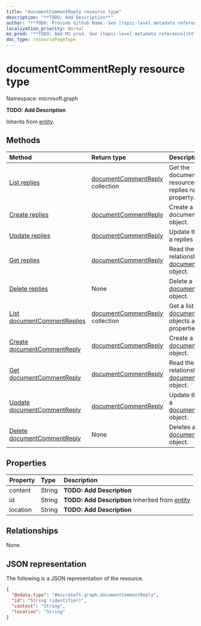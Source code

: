 ```yaml
---
title: "documentCommentReply resource type"
description: "**TODO: Add Description**"
author: "**TODO: Provide Github Name. See [topic-level metadata reference](https://msgo.azurewebsites.net/add/document/guidelines/metadata.html#topic-level-metadata)**"
localization_priority: Normal
ms.prod: "**TODO: Add MS prod. See [topic-level metadata reference](https://msgo.azurewebsites.net/add/document/guidelines/metadata.html#topic-level-metadata)**"
doc_type: resourcePageType
---
```


# documentCommentReply resource type

Namespace: microsoft.graph

**TODO: Add Description**


Inherits from [entity](../resources/entity.md).

## Methods
|Method|Return type|Description|
|:---|:---|:---|
|[List replies](../api/documentcomment-list-replies.md)|[documentCommentReply](../resources/documentcommentreply.md) collection|Get the documentCommentReply resources from the replies navigation property.|
|[Create replies](../api/documentcomment-post-replies.md)|[documentCommentReply](../resources/documentcommentreply.md)|Create a new documentCommentReply object.|
|[Update replies](../api/documentcomment-update-replies.md)|[documentCommentReply](../resources/documentcommentreply.md)|Update the properties of a replies object.|
|[Get replies](../api/documentcomment-get-documentcommentreply.md)|[documentCommentReply](../resources/documentcommentreply.md)|Read the properties and relationships of a [documentCommentReply](../resources/documentcommentreply.md) object.|
|[Delete replies](../api/documentcomment-delete-replies.md)|None|Delete a [documentCommentReply](../resources/documentcommentreply.md) object.|
|[List documentCommentReplies](../api/documentcommentreply-list.md)|[documentCommentReply](../resources/documentcommentreply.md) collection|Get a list of the [documentCommentReply](../resources/documentcommentreply.md) objects and their properties.|
|[Create documentCommentReply](../api/documentcommentreply-create.md)|[documentCommentReply](../resources/documentcommentreply.md)|Create a new [documentCommentReply](../resources/documentcommentreply.md) object.|
|[Get documentCommentReply](../api/documentcommentreply-get.md)|[documentCommentReply](../resources/documentcommentreply.md)|Read the properties and relationships of a [documentCommentReply](../resources/documentcommentreply.md) object.|
|[Update documentCommentReply](../api/documentcommentreply-update.md)|[documentCommentReply](../resources/documentcommentreply.md)|Update the properties of a [documentCommentReply](../resources/documentcommentreply.md) object.|
|[Delete documentCommentReply](../api/documentcommentreply-delete.md)|None|Deletes a [documentCommentReply](../resources/documentcommentreply.md) object.|

## Properties
|Property|Type|Description|
|:---|:---|:---|
|content|String|**TODO: Add Description**|
|id|String|**TODO: Add Description** Inherited from [entity](../resources/entity.md)|
|location|String|**TODO: Add Description**|

## Relationships
None.

## JSON representation
The following is a JSON representation of the resource.
<!-- {
  "blockType": "resource",
  "keyProperty": "id",
  "@odata.type": "microsoft.graph.documentCommentReply",
  "baseType": "microsoft.graph.entity",
  "openType": false
}
-->
``` json
{
  "@odata.type": "#microsoft.graph.documentCommentReply",
  "id": "String (identifier)",
  "content": "String",
  "location": "String"
}
```

